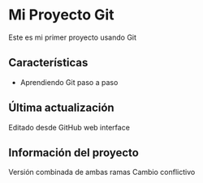 # Mi Proyecto Git
Este es mi primer proyecto usando Git
## Características
- Aprendiendo Git paso a paso
## Última actualización
Editado desde GitHub web interface
## Información del proyecto
Versión combinada de ambas ramas
C a m b i o   c o n f l i c t i v o  
 